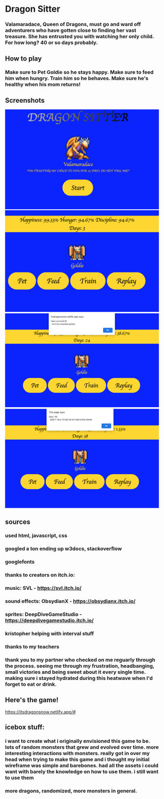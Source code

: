 # Dragon Sitter
### Valamaradace, Queen of Dragons, must go and ward off adventurers who have gotten close to finding her vast treasure. She has entrusted you with watching her only child. For how long? 40 or so days probably.

## How to play
### Make sure to Pet Goldie so he stays happy. Make sure to feed him when hungry. Train him so he behaves. Make sure he's healthy when his mom returns!

## Screenshots
![](imgs/SS1.png)
![](imgs/SS2.png)
![](imgs/SS3.png)
![](imgs/SS4.png)

## sources
### used html, javascript, css
### googled a ton ending up w3docs, stackoverflow
### googlefonts

### thanks to creators on itch.io:
### music: SVL - https://svl.itch.io/
### sound effects: ObsydianX - https://obsydianx.itch.io/
### sprites: DeepDiveGameStudio - https://deepdivegamestudio.itch.io/
### kristopher helping with interval stuff
### thanks to my teachers
### thank you to my partner who checked on me reguarly through the process. seeing me through my frustration, headbanging, small victories and being sweet about it every single time. making sure i stayed hydrated during this heatwave when I'd forget to eat or drink.


## Here's the game!
https://itsdragonsnow.netlify.app/#

## icebox stuff:
### i want to create what i originally envisioned this game to be. lots of random monsters that grew and evolved over time. more interesting interactions with monsters. really got in over my head when trying to make this game and i thought my initial wireframe was simple and barebones. had all the assets i could want with barely the knowledge on how to use them. i still want to use them

### more dragons, randomized, more monsters in general.
